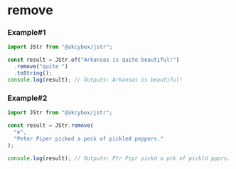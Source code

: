 # remove

### Example#1

```javascript
import JStr from "@akcybex/jstr";

const result = JStr.of("Arkansas is quite beautiful!")
  .remove("quite ")
  .toString();
console.log(result); // Outputs: Arkansas is beautiful!
```

### Example#2

```javascript
import JStr from "@akcybex/jstr";

const result = JStr.remove(
  "e",
  "Peter Piper picked a peck of pickled peppers."
);

console.log(result); // Outputs: Ptr Pipr pickd a pck of pickld ppprs.
```

